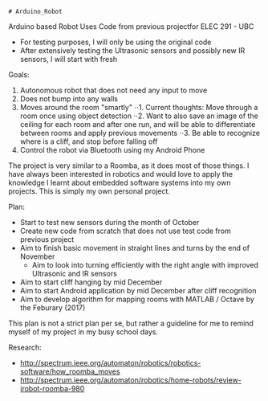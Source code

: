     # Arduino_Robot
Arduino based Robot
Uses Code from previous projectfor ELEC 291 - UBC
- For testing purposes, I will only be using the original code
- After extensively testing the Ultrasonic sensors and possibly new IR sensors,
I will start with fresh

Goals:

1. Autonomous robot that does not need any input to move
2. Does not bump into any walls
3. Moves around the room "smartly"
⋅⋅1. Current thoughts: Move through a room once using object detection
⋅⋅2. Want to also save an image of the ceiling for each room and after one run,
    and will be able to differentiate between rooms and apply previous movements
⋅⋅3. Be able to recognize where is a cliff, and stop before falling off
4. Control the robot via Bluetooth using my Android Phone

The project is very similar to a Roomba, as it does most of those things. I have always
been interested in robotics and would love to apply the knowledge I learnt about embedded
software systems into my own projects. This is simply my own personal project.

Plan:
- Start to test new sensors during the month of October
- Create new code from scratch that does not use test code from previous project
- Aim to finish basic movement in straight lines and turns by the end of November
    - Aim to look into turning efficiently with the right angle with improved Ultrasonic and IR sensors
- Aim to start cliff hanging by mid December
- Aim to start Android application by mid December after cliff recognition
- Aim to develop algorithm for mapping rooms with MATLAB / Octave by the Feburary (2017)

This plan is not a strict plan per se, but rather a guideline for me to remind myself of
my project in my busy school days.

Research:
- http://spectrum.ieee.org/automaton/robotics/robotics-software/how_roomba_moves 
- http://spectrum.ieee.org/automaton/robotics/home-robots/review-irobot-roomba-980
